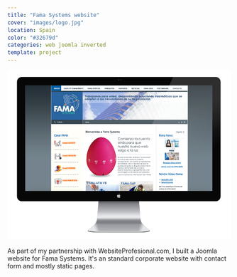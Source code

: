 ```yaml
---
title: "Fama Systems website"
cover: "images/logo.jpg"
location: Spain
color: "#32679d"
categories: web joomla inverted
template: project
---
```


![](./images/1.jpg)

As part of my partnership with WebsiteProfesional.com, I built a Joomla website for Fama Systems. It's an standard corporate website with contact form and mostly static pages.
